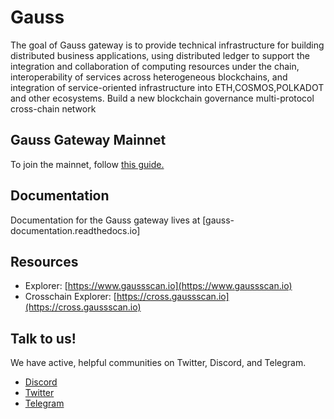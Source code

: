 # Gauss

The goal of Gauss gateway is to provide technical infrastructure for building distributed business applications, using distributed ledger to support the integration and collaboration of computing resources under the chain, interoperability of services across heterogeneous blockchains, and integration of service-oriented infrastructure into ETH,COSMOS,POLKADOT and other ecosystems. Build a new blockchain governance multi-protocol cross-chain network

## Gauss Gateway Mainnet 

To join the mainnet, follow [this guide.](https://github.com/gaussLab/mainnet)

## Documentation

Documentation for the Gauss gateway lives at [gauss-documentation.readthedocs.io]

## Resources

* Explorer: [https://www.gaussscan.io](https://www.gaussscan.io)
* Crosschain Explorer: [https://cross.gaussscan.io](https://cross.gaussscan.io)

## Talk to us!

We have active, helpful communities on Twitter, Discord, and Telegram.

* [Discord](https://discord.gg/gausslab)
* [Twitter](https://twitter.com/gausslab)
* [Telegram](https://t.me/gausslab)
